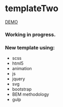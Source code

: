 # templateTwo
<a href="https://wkra.github.io/templateTwo/">DEMO</a>

### Working in progress.

### New template using:
- scss
- html5
- animation
- js
- jquery
- svg
- bootstrap
- BEM methodology
- gulp

